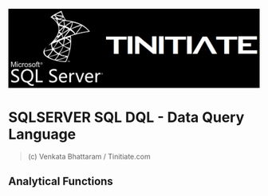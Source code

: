 ![Tinitiate SQLSERVER Training](../images/sqlserver.png)
# SQLSERVER SQL DQL - Data Query Language
> (c) Venkata Bhattaram / Tinitiate.com

## Analytical Functions
```sql

```